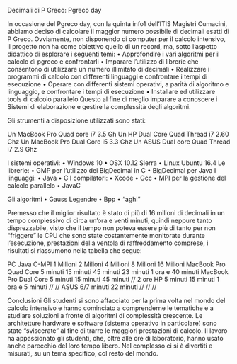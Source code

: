 Decimali di P Greco: Pgreco day


In occasione del Pgreco day, con la quinta info1 dell’ITIS Magistri Cumacini, abbiamo deciso di calcolare il maggior numero possibile di decimali esatti di P Greco.
Ovviamente, non disponendo di computer per il calcolo intensivo, il progetto non ha come obiettivo quello di un record, ma, sotto l’aspetto didattico di esplorare i seguenti temi:
•	Approfondire i vari algoritmi per il calcolo di pgreco e confrontarli
•	Imparare l’utilizzo di librerie che consentono di utilizzare un numero illimitato di decimali
•	Realizzare i programmi di calcolo con differenti linguaggi e confrontare i tempi di esecuzione
•	Operare con differenti sistemi operativi, a parità di algoritmo e linguaggio, e confrontare i tempi di esecuzione
•	Installare ed utilizzare tools di calcolo parallelo
Questo al fine di meglio imparare a conoscere i Sistemi di elaborazione e gestire la complessità degli algoritmi.

Gli strumenti a disposizione utilizzati sono stati:

Un MacBook Pro Quad core i7 3.5 Gh
Un HP Dual Core Quad Thread  i7 2.60 Ghz
Un MacBook Pro Dual Core i5 3.3 Ghz
Un ASUS Dual core Quad Thread i7 2.9 Ghz

I sistemi operativi:
•	Windows 10
•	OSX 10.12 Sierra 
•	Linux Ubuntu 16.4
Le librerie:
•	GMP per l’utilizzo dei BigDecimal in C
•	BigDecimal per Java
I linguaggi:
•	Java
•	C
I compilatori:
•	Xcode
•	Gcc
•	MPI per la gestione del calcolo parallelo
•	JavaC

Gli algoritmi
•	Gauss Legendre
•	Bpp
•	“aghi”

Premesso che il miglior risultato è stato di più di 16 milioni di decimali in un tempo complessivo di circa un’ora e venti minuti, quindi neppure tanto disprezzabile, visto che il tempo non poteva essere più di tanto per non “friggere” le CPU che sono state costantemente monitorate durante l’esecuzione, prestazioni della ventola di raffreddamento comprese,
i risultati si riassumono nella tabella che segue:

PC
Java
C-MPI
1 Milioni
2 Milioni
4 Milioni
8 Milioni
16 Milioni
MacBook Pro Quad Core
5 minuti
15 minuti
45 minuti
23 minuti
1 ora e 40 minuti
MacBook Pro Dual Core
5 minuti
15 minuti
45 minuti
//
2 ore
HP
5 minuti
15 minuti
1 ora e 5 minuti
//
//
ASUS
6/7 minuti
22 minuti
//
//
//


Conclusioni
Gli studenti si sono affacciato per la prima volta nel mondo del calcolo intensivo e hanno cominciato a comprenderne le tematiche e a studiare soluzioni a fronte di algoritmi di complessità crescente.
Le architetture hardware e software (sistema operativo in particolare) sono state “sviscerate” al fine di trarre le maggiori prestazioni di calcolo.
Il lavoro ha appassionato gli studenti, che, oltre alle ore di laboratorio, hanno usato anche parecchio del loro tempo libero.
Nel complesso ci si è divertiti e misurati, su un tema specifico, col resto del mondo.
